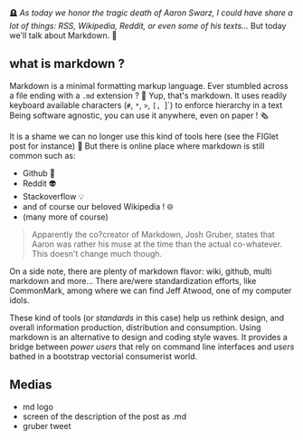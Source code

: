 🪦 *As today we honor the tragic death of Aaron Swarz, I could have share a lot of things: RSS, Wikipedia, Reddit, or even some of his texts...* But today we'll talk about Markdown. 📝

## what is markdown ?
Markdown is a minimal formatting markup language. Ever stumbled across a file ending with a `.md` extension ? 🤔 Yup, that's markdown. It uses readily keyboard available characters (`#`, `*`, `>`, `[, `]`) to enforce hierarchy in a text Being software agnostic, you can use it anywhere, even on paper ! 🗞️

It is a shame we can no longer use this kind of tools here (see the FIGlet post for instance) 🖕 But there is online place where markdown is still common such as:
* Github 🐙
* Reddit 👽
* Stackoverflow 💡
* and of course our beloved Wikipedia ! 🌐
* (many more of course)

> Apparently the co?creator of Markdown, Josh Gruber, states that Aaron was rather his muse at the time than the actual co-whatever. This doesn't change much though. 

On a side note, there are plenty of markdown flavor: wiki, github, multi markdown and more... There are/were standardization efforts, like CommonMark, among where we can find Jeff Atwood, one of my computer idols.

These kind of tools (or *standards* in this case) help us rethink design, and overall information production, distribution and consumption. Using markdown is an alternative to design and coding style waves. It provides a bridge between *power users* that rely on command line interfaces and *users* bathed in a bootstrap vectorial consumerist world.

## Medias
* md logo
* screen of the description of the post as .md
* gruber tweet
